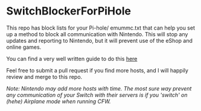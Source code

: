 # SwitchBlockerForPiHole

This repo has block lists for your Pi-hole/ emummc.txt that can help you set up a method to block all communication with Nintendo. This will stop any updates and reporting to Nintendo, but it will prevent use of the eShop and online games.

You can find a very well written guide to do this [here](https://nh-server.github.io/switch-guide/extras/blocking_nintendo/)

Feel free to submit a pull request if you find more hosts, and I will happily review and merge to this repo.

_Note: Nintendo may add more hosts with time. The most sure way prevent any communication of your Switch with their servers is if you 'switch' on (hehe) Airplane mode when running CFW._
